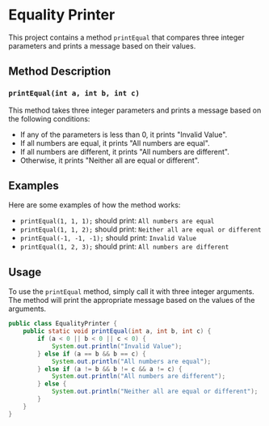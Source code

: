 # Equality Printer

This project contains a method `printEqual` that compares three integer parameters and prints a message based on their values.

## Method Description

### `printEqual(int a, int b, int c)`

This method takes three integer parameters and prints a message based on the following conditions:

- If any of the parameters is less than 0, it prints "Invalid Value".
- If all numbers are equal, it prints "All numbers are equal".
- If all numbers are different, it prints "All numbers are different".
- Otherwise, it prints "Neither all are equal or different".

## Examples

Here are some examples of how the method works:

- `printEqual(1, 1, 1);` should print: `All numbers are equal`
- `printEqual(1, 1, 2);` should print: `Neither all are equal or different`
- `printEqual(-1, -1, -1);` should print: `Invalid Value`
- `printEqual(1, 2, 3);` should print: `All numbers are different`

## Usage

To use the `printEqual` method, simply call it with three integer arguments. The method will print the appropriate message based on the values of the arguments.

```java
public class EqualityPrinter {
    public static void printEqual(int a, int b, int c) {
        if (a < 0 || b < 0 || c < 0) {
            System.out.println("Invalid Value");
        } else if (a == b && b == c) {
            System.out.println("All numbers are equal");
        } else if (a != b && b != c && a != c) {
            System.out.println("All numbers are different");
        } else {
            System.out.println("Neither all are equal or different");
        }
    }
}